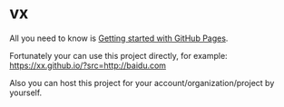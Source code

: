 # vx

All you need to know is [Getting started with GitHub Pages](https://help.github.com/en/github/working-with-github-pages/getting-started-with-github-page).

Fortunately your can use this project directly, for example: https://xx.github.io/?src=http://baidu.com

Also you can host this project for your account/organization/project by yourself.


